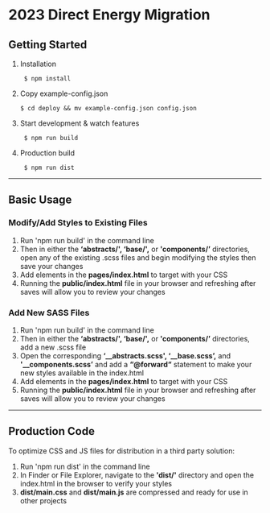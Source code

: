 # 2023 Direct Energy Migration

## Getting Started 

1. Installation
   ```
    $ npm install
   ``` 
2. Copy example-config.json 
   ```
   $ cd deploy && mv example-config.json config.json 
   ```
3. Start development & watch features  
   ```
    $ npm run build
   ```
4. Production build 
   ```
    $ npm run dist
   ``` 

---
## Basic Usage 

### Modify/Add Styles to Existing Files 

1. Run 'npm run build' in the command line 
2. Then in either the **‘abstracts/', ‘base/',** or **'components/’** directories, open any of the existing .scss files and begin modifying the styles then save your changes
3. Add elements in the **pages/index.html** to target with your CSS
4. Running the **public/index.html** file in your browser and refreshing after saves will allow you to review your changes

### Add New SASS Files

1. Run 'npm run build' in the command line  
2. Then in either the **‘abstracts/', ‘base/',** or **'components/’** directories, add a new .scss file 
3. Open the corresponding **‘__abstracts.scss', ‘__base.scss’,** and **'__components.scss’** and add a **“@forward“** statement to make your new styles available in the index.html
4. Add elements in the **pages/index.html** to target with your CSS
5. Running the **public/index.html** file in your browser and refreshing after saves will allow you to review your changes

---
## Production Code
 
To optimize CSS and JS files for distribution in a third party solution: 

1. Run 'npm run dist' in the command line 
2. In Finder or File Explorer, navigate to the **'dist/'** directory and open the index.html in the browser to verify your styles 
3. **dist/main.css** and **dist/main.js** are compressed and ready for use in other projects